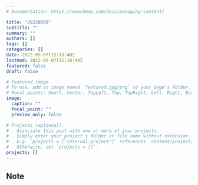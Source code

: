 ```yaml
---
# Documentation: https://wowchemy.com/docs/managing-content/

title: "20220508"
subtitle: ""
summary: ""
authors: []
tags: []
categories: []
date: 2022-05-07T15:18:40Z
lastmod: 2022-05-07T15:18:40Z
featured: false
draft: false

# Featured image
# To use, add an image named `featured.jpg/png` to your page's folder.
# Focal points: Smart, Center, TopLeft, Top, TopRight, Left, Right, BottomLeft, Bottom, BottomRight.
image:
  caption: ""
  focal_point: ""
  preview_only: false

# Projects (optional).
#   Associate this post with one or more of your projects.
#   Simply enter your project's folder or file name without extension.
#   E.g. `projects = ["internal-project"]` references `content/project/deep-learning/index.md`.
#   Otherwise, set `projects = []`.
projects: []
---
```


## Note

